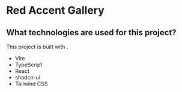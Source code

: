 # Red Accent Gallery

## What technologies are used for this project?

This project is built with .

- Vite
- TypeScript
- React
- shadcn-ui
- Tailwind CSS

